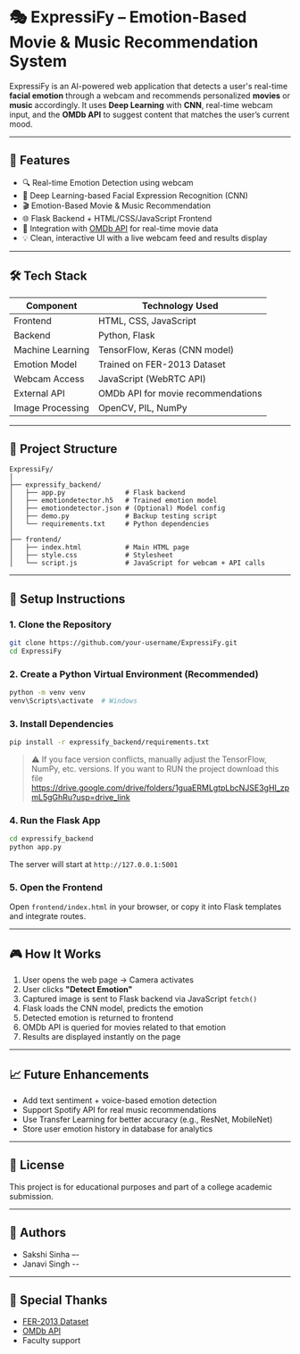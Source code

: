 # 🎭 ExpressiFy – Emotion-Based Movie & Music Recommendation System

ExpressiFy is an AI-powered web application that detects a user's real-time **facial emotion** through a webcam and recommends personalized **movies** or **music** accordingly. It uses **Deep Learning** with **CNN**, real-time webcam input, and the **OMDb API** to suggest content that matches the user’s current mood.

---

## 📸 Features

- 🔍 Real-time Emotion Detection using webcam
- 🧠 Deep Learning-based Facial Expression Recognition (CNN)
- 🎬 Emotion-Based Movie & Music Recommendation
- 🌐 Flask Backend + HTML/CSS/JavaScript Frontend
- 🧩 Integration with [OMDb API](https://www.omdbapi.com/) for real-time movie data
- 💡 Clean, interactive UI with a live webcam feed and results display

---

## 🛠️ Tech Stack

| Component      | Technology Used                  |
|----------------|----------------------------------|
| Frontend       | HTML, CSS, JavaScript            |
| Backend        | Python, Flask                    |
| Machine Learning | TensorFlow, Keras (CNN model)  |
| Emotion Model  | Trained on FER-2013 Dataset      |
| Webcam Access  | JavaScript (WebRTC API)          |
| External API   | OMDb API for movie recommendations |
| Image Processing | OpenCV, PIL, NumPy             |

---

## 📂 Project Structure

```
ExpressiFy/
│
├── expressify_backend/
│   ├── app.py               # Flask backend
│   ├── emotiondetector.h5   # Trained emotion model
│   ├── emotiondetector.json # (Optional) Model config
│   ├── demo.py              # Backup testing script
│   └── requirements.txt     # Python dependencies
│
├── frontend/
│   ├── index.html           # Main HTML page
│   ├── style.css            # Stylesheet
│   └── script.js            # JavaScript for webcam + API calls
```

---

## 🚀 Setup Instructions

### 1. Clone the Repository
```bash
git clone https://github.com/your-username/ExpressiFy.git
cd ExpressiFy
```

### 2. Create a Python Virtual Environment (Recommended)
```bash
python -m venv venv
venv\Scripts\activate  # Windows
```

### 3. Install Dependencies
```bash
pip install -r expressify_backend/requirements.txt
```

> ⚠️ If you face version conflicts, manually adjust the TensorFlow, NumPy, etc. versions.
> If you want to RUN the project download this file https://drive.google.com/drive/folders/1guaERMLgtpLbcNJSE3gHI_zpmL5gGhRu?usp=drive_link 

### 4. Run the Flask App
```bash
cd expressify_backend
python app.py
```

The server will start at `http://127.0.0.1:5001`

### 5. Open the Frontend
Open `frontend/index.html` in your browser, or copy it into Flask templates and integrate routes.

---

## 🎮 How It Works

1. User opens the web page → Camera activates
2. User clicks **"Detect Emotion"**
3. Captured image is sent to Flask backend via JavaScript `fetch()`
4. Flask loads the CNN model, predicts the emotion
5. Detected emotion is returned to frontend
6. OMDb API is queried for movies related to that emotion
7. Results are displayed instantly on the page

---

## 📈 Future Enhancements

- Add text sentiment + voice-based emotion detection
- Support Spotify API for real music recommendations
- Use Transfer Learning for better accuracy (e.g., ResNet, MobileNet)
- Store user emotion history in database for analytics

---

## 📄 License

This project is for educational purposes and part of a college academic submission.

---

## 👥 Authors

- Sakshi Sinha –-
- Janavi Singh -- 

---

## 🙌 Special Thanks

- [FER-2013 Dataset](https://www.kaggle.com/datasets/msambare/fer2013)
- [OMDb API](https://www.omdbapi.com/)
- Faculty support

```
